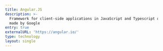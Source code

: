 ```yaml
---
title: Angular.JS
description: >-
  Framework for client-side applications in JavaScript and Typescript originally
  made by Google
entry: true
externalURL: 'https://angular.io/'
type: technology
layout: single
---
```


